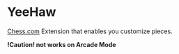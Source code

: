 # YeeHaw
[Chess.com](chess.com) Extension that enables you customize pieces.

**!Caution! not works on Arcade Mode**